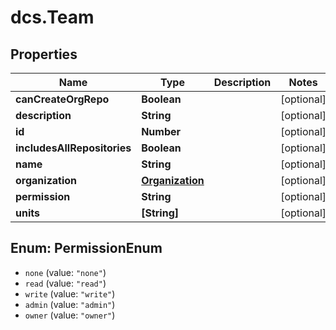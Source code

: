 # dcs.Team

## Properties
Name | Type | Description | Notes
------------ | ------------- | ------------- | -------------
**canCreateOrgRepo** | **Boolean** |  | [optional] 
**description** | **String** |  | [optional] 
**id** | **Number** |  | [optional] 
**includesAllRepositories** | **Boolean** |  | [optional] 
**name** | **String** |  | [optional] 
**organization** | [**Organization**](Organization.md) |  | [optional] 
**permission** | **String** |  | [optional] 
**units** | **[String]** |  | [optional] 

<a name="PermissionEnum"></a>
## Enum: PermissionEnum

* `none` (value: `"none"`)
* `read` (value: `"read"`)
* `write` (value: `"write"`)
* `admin` (value: `"admin"`)
* `owner` (value: `"owner"`)

